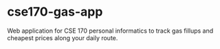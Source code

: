 # cse170-gas-app
Web application for CSE 170 personal informatics to track gas fillups and cheapest prices along your daily route. 